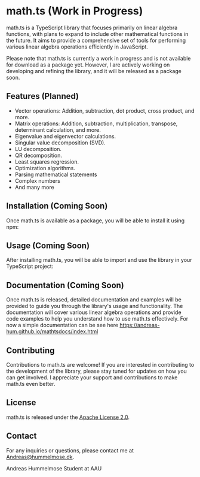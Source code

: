 # math.ts (Work in Progress)

math.ts is a TypeScript library that focuses primarily on linear algebra functions, with plans to expand to include other mathematical functions in the future. It aims to provide a comprehensive set of tools for performing various linear algebra operations efficiently in JavaScript.

Please note that math.ts is currently a work in progress and is not available for download as a package yet. However, I are actively working on developing and refining the library, and it will be released as a package soon.

## Features (Planned)

- Vector operations: Addition, subtraction, dot product, cross product, and more.
- Matrix operations: Addition, subtraction, multiplication, transpose, determinant calculation, and more.
- Eigenvalue and eigenvector calculations.
- Singular value decomposition (SVD).
- LU decomposition.
- QR decomposition.
- Least squares regression.
- Optimization algorithms.
- Parsing mathematical statements
- Complex numbers
- And many more

## Installation (Coming Soon)

Once math.ts is available as a package, you will be able to install it using npm:

## Usage (Coming Soon)

After installing math.ts, you will be able to import and use the library in your TypeScript project:


## Documentation (Coming Soon)

Once math.ts is released, detailed documentation and examples will be provided to guide you through the library's usage and functionality. The documentation will cover various linear algebra operations and provide code examples to help you understand how to use math.ts effectively.
For now a simple documentation can be see here https://andreas-hum.github.io/mathtsdocs/index.html

## Contributing

Contributions to math.ts are welcome! If you are interested in contributing to the development of the library, please stay tuned for updates on how you can get involved. I appreciate your support and contributions to make math.ts even better.

## License

math.ts is released under the [Apache License 2.0](https://www.apache.org/licenses/LICENSE-2.0).

## Contact

For any inquiries or questions, please contact me at [Andreas@hummelmose.dk](mailto:Andreas@hummelmose.dk).

Andreas Hummelmose Student at AAU
